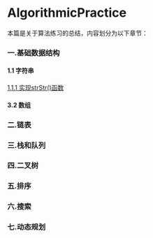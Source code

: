 # AlgorithmicPractice

本篇是关于算法练习的总结，内容划分为以下章节：
### 一.基础数据结构
#### 1.1 字符串
[1.1.1 实现strStr()函数](https://github.com/binzi56/AlgorithmicPractice/tree/master/AlgorithmicPractice/AlgorithmicPractice/Demo1/String/Demo1_1_1)

#### 3.2 数组

### 二.链表

### 三.栈和队列

### 四.二叉树

### 五.排序

### 六.搜索

### 七.动态规划
